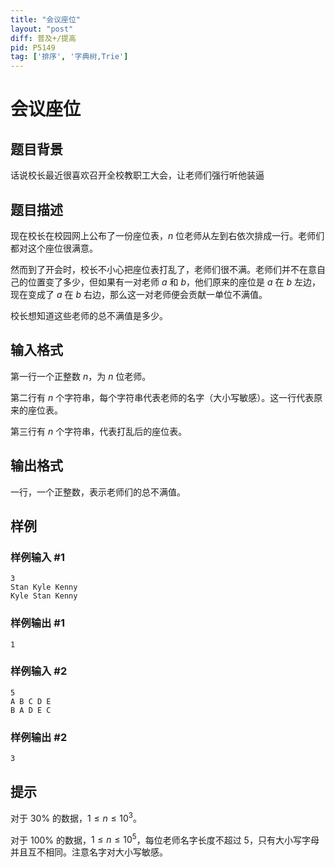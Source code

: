 ```yaml
---
title: "会议座位"
layout: "post"
diff: 普及+/提高
pid: P5149
tag: ['排序', '字典树,Trie']
---
```

# 会议座位
## 题目背景

话说校长最近很喜欢召开全校教职工大会，让老师们强行听他装逼

## 题目描述

现在校长在校园网上公布了一份座位表，$n$ 位老师从左到右依次排成一行。老师们都对这个座位很满意。

然而到了开会时，校长不小心把座位表打乱了，老师们很不满。老师们并不在意自己的位置变了多少，但如果有一对老师 $a$ 和 $b$，他们原来的座位是 $a$ 在 $b$ 左边，现在变成了 $a$ 在 $b$ 右边，那么这一对老师便会贡献一单位不满值。

校长想知道这些老师的总不满值是多少。
## 输入格式

第一行一个正整数 $n$，为 $n$ 位老师。

第二行有 $n$ 个字符串，每个字符串代表老师的名字（大小写敏感）。这一行代表原来的座位表。

第三行有 $n$ 个字符串，代表打乱后的座位表。
## 输出格式

一行，一个正整数，表示老师们的总不满值。
## 样例

### 样例输入 #1
```
3
Stan Kyle Kenny
Kyle Stan Kenny
```
### 样例输出 #1
```
1
```
### 样例输入 #2
```
5
A B C D E
B A D E C
```
### 样例输出 #2
```
3
```
## 提示

对于 $30\%$ 的数据，$1\le n \le 10^3$。

对于 $100\%$ 的数据，$1\le n \le 10^5$，每位老师名字长度不超过 $5$，只有大小写字母并且互不相同。注意名字对大小写敏感。

